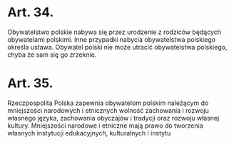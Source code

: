 # Art. 34.

Obywatelstwo polskie nabywa się przez urodzenie z rodziców będących obywatelami polskimi. Inne przypadki nabycia obywatelstwa polskiego określa ustawa.
Obywatel polski nie może utracić obywatelstwa polskiego, chyba że sam się go zrzeknie.


# Art. 35.

Rzeczpospolita Polska zapewnia obywatelom polskim należącym do mniejszości narodowych i etnicznych wolność zachowania i rozwoju własnego języka, zachowania obyczajów i tradycji oraz rozwoju własnej kultury.
Mniejszości narodowe i etniczne mają prawo do tworzenia własnych instytucji edukacyjnych, kulturalnych i instytu
